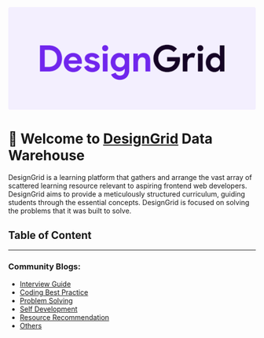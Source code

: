 ![image](community/assets/images/logo512.png)

# 👋 Welcome to [**DesignGrid**](https://designgrid.com.ng) Data Warehouse

DesignGrid is a learning platform that gathers and arrange the vast array of scattered learning resource relevant to aspiring frontend web developers. DesignGrid aims to provide a meticulously structured curriculum, guiding students through the essential concepts. DesignGrid is focused on solving the problems that it was built to solve.

## Table of Content

---

### Community Blogs:

- [Interview Guide]()
- [Coding Best Practice]()
- [Problem Solving]()
- [Self Development]()
- [Resource Recommendation]()
- [Others]()

